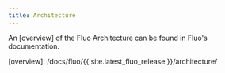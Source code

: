 ```yaml
---
title: Architecture
---
```


An [overview] of the Fluo Architecture can be found in Fluo's documentation.

[overview]: /docs/fluo/{{ site.latest_fluo_release }}/architecture/
